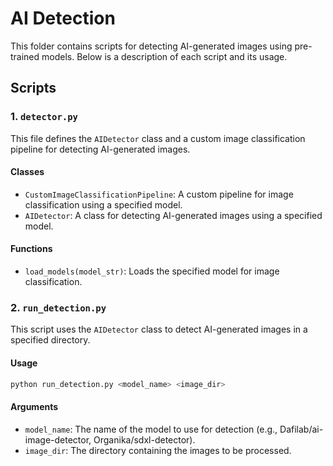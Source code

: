# AI Detection

This folder contains scripts for detecting AI-generated images using pre-trained models. Below is a description of each script and its usage.

## Scripts

### 1. `detector.py`

This file defines the `AIDetector` class and a custom image classification pipeline for detecting AI-generated images.

#### Classes

- `CustomImageClassificationPipeline`: A custom pipeline for image classification using a specified model.
- `AIDetector`: A class for detecting AI-generated images using a specified model.

#### Functions

- `load_models(model_str)`: Loads the specified model for image classification.

### 2. `run_detection.py`

This script uses the `AIDetector` class to detect AI-generated images in a specified directory.

#### Usage

```bash
python run_detection.py <model_name> <image_dir>
```

#### Arguments
- `model_name`: The name of the model to use for detection (e.g., Dafilab/ai-image-detector, Organika/sdxl-detector).
- `image_dir`: The directory containing the images to be processed.

